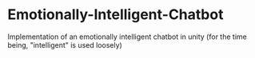 # Emotionally-Intelligent-Chatbot
Implementation of an emotionally intelligent chatbot in unity (for the time being, "intelligent" is used loosely)
